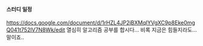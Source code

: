 

#### 스터디 일정

https://docs.google.com/document/d/1rHZL4JP2jBXMqIYVgXC9p8Eke0mgQ041t752lV7N8Wk/edit
열심히 알고리즘 공부를 합시다...
비록 지금은 힘들지라도...말이죠..

>>>>>
